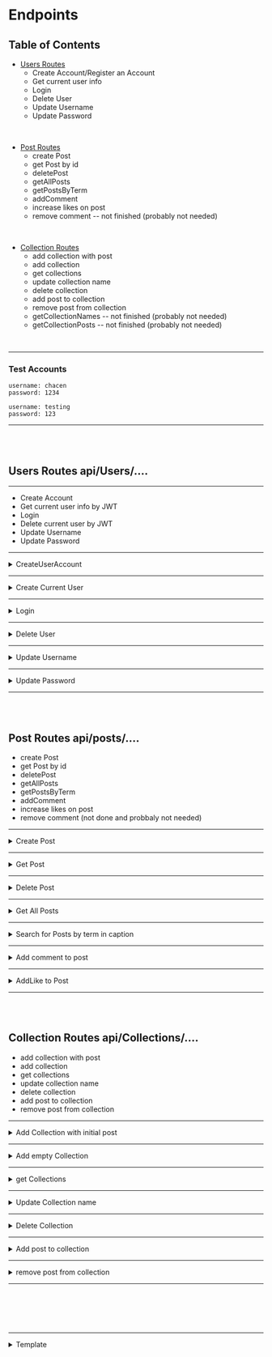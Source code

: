 # Endpoints

## Table of Contents

* [Users Routes](#user-routes)
	- Create Account/Register an Account
	- Get current user info 
	- Login
	- Delete User
	- Update Username
	- Update Password

<br>

* [Post Routes](#post-routes)
	- create Post
	- get Post by id
	- deletePost
	- getAllPosts
	- getPostsByTerm
	- addComment
	- increase likes on post 
	- remove comment -- not finished (probably not needed)

<br>

* [Collection Routes](#collection-routes)
	- add collection with post
	- add collection
	- get collections
	- update collection name
	- delete collection
	- add post to collection
	- remove post from collection
	- getCollectionNames -- not finished (probably not needed)
	- getCollectionPosts -- not finished (probably not needed)

<br>

---------------------------------------------------------------------
###	Test Accounts
	username: chacen
	password: 1234

	username: testing
	password: 123

---------------------------------------------------------------------

<br><br>

## Users Routes api/Users/.... 

---------------------------------------------------------------------

- Create Account
- Get current user info by JWT
- Login
- Delete current user by JWT
- Update Username
- Update Password

---------------------------------------------------------------------

<details><summary>CreateUserAccount</summary>

#### Create Account/Register an Account - Public
	POST http://localhost:8000/api/users
	-Fields: username, password 
	-Authorization: none
	-Returns: Status 200 OK  // account created, info returned
			{
			"_id": "622c08211c919e1ccb135709",
			"username": "chacen",
			"userPosts": [],
			"savedPosts": [],
			"token": "eyJhbGciOiJIUzI1NiIsInR5cCI6IkpXVCJ9.eyJpZCI6IjYyMmMwODIxMWM5MTllMWNjYjEzNTcwOSIsImlhdCI6MTY0NzA1MjgzMywiZXhwIjoxNjQ5NjQ0ODMzfQ.o5-NS5YS7moH0jzV9Wg3Vce2kBMB25fgCbruGgfZ9rc"
			}
		Status 400 Bad Request
	  		{"message": "User Already Exists","stack": "....."}			
	  	or	{"message": "Please Add All Fields", "stack": "....."}			
	  	or	{"message": "Could Not Create User - Invalid Entry", "stack": "....."}

</details>

---------------------------------------------------------------------

<details><summary>Create Current User</summary>

#### Get current user info - Private  
	GET http://localhost:8000/api/users/me
	- Fields: none
	- Authorization: JWT
	- Returns: Status 200 OK  // return current user info
			{
			"_id": "622c08211c919e1ccb135709",
			"username": "chacen",
			"userPosts": [],
			"savedPosts": []
			}
		Status 400 Bad Request	
			{"message": "Access Not Authorized - Token Invlaid", "stack": "....."}	
		or  {"message": "Access Not Authorized - No Token", "stack": "....."}	

</details>

---------------------------------------------------------------------

<details><summary>Login</summary>

#### Login - Public
	POST http://localhost:8000/api/users/login
	- Fields: username, password 
	- Authorization: none
	- Returns: Status 200 OK  // login info returned
			{
			"_id": "622c087c1c919e1ccb135711",
			"username": "daven",
			"userPosts": [],
			"savedPosts": [],
			"token": "eyJhbGciOiJIUzI1NiIsInR5cCI6IkpXVCJ9.eyJpZCI6IjYyMmMwODdjMWM5MTllMWNjYjEzNTcxMSIsImlhdCI6MTY0NzA1NTYzOSwiZXhwIjoxNjQ5NjQ3NjM5fQ.Sdg1j2lxoQVUuwCfG9_QkwIJT_AyXgee83O36ZJArX4"
			}
		Status 400 Bad Request
			{"message": "Invalid Credentials","stack": "....."}	
			
</details>

---------------------------------------------------------------------



<details><summary>Delete User</summary>

#### Delete User - Private
	DELETE http://localhost:8000/api/users/:id
	- Fields: none
	- Authorization: JWT 
	- Returns: Status 200 OK  // user deleted
			{
    		"message": "User Deleted",
    		"deletedUser": {
				"_id": "622c29fa2331db3d76b7e8ba",
				"username": "daven",
				"password": "$2a$10$gynU4G7fUM8dNidRv7nTM.sxXZwojSI5Oo3PxnuqUYhJl62.PlZIm",
				"userPosts": [],
				"savedPosts": [],
				"createdAt": "2022-03-12T05:04:58.406Z",
				"updatedAt": "2022-03-12T05:04:58.406Z",
				"__v": 0
    			}
			}
		Status 400 Bad Request	
		    {"message": "Access Not Authorized - Token Invlaid","stack": "....."}	
		or  {"message": "Access Not Authorized - No Token","stack": "....."}
		or 	{"message": "Cannot read properties of null (reading 'id')","stack": "...." } // should never get this one unless you use a real token with a already deleted account

</details>

---------------------------------------------------------------------

<details><summary>Update Username</summary>

#### Update Username - Private
	PUT http://localhost:8000/api/users/username
	- Fields: username
	- Authorization: JWT
	- Returns: Status 200 OK    // updated user - new username
			{
    		"message": "Updated Username",
    		"updatedUser": {
				"_id": "622c2bb0fcccfb05b0efd55d",
				"username": "daven2",    
				"password": "$2a$10$sKp3IbYR5XtlFzYyqSuS..hg3WZOlsNsoBaNLMuHtrHSvBYGwvIMi",
				"userPosts": [],
				"savedPosts": [],
				"createdAt": "2022-03-12T05:12:16.738Z",
				"updatedAt": "2022-03-12T05:26:49.550Z",
				"__v": 0
    			}
			}
		Status 400 Bad Request	
			{"message": "Please Add New Username","stack": "...."}
		or  {"message": "Access Not Authorized - Token Invlaid","stack": "....."}	
		or  {"message": "Access Not Authorized - No Token","stack": "....."}

</details>

---------------------------------------------------------------------

<details><summary>Update Password</summary>

#### Update Password - Private
	PUT http://localhost:8000/api/users/password
	- Fields: password
	- Authorization: JWT
	- Returns: Status 200 OK    //updated user - new password
			{
    		"message": "Updated Password",
    		"updatedUser": {
				"_id": "622c2bb0fcccfb05b0efd55d",
				"username": "daven",
				"password": "$2a$10$Undl5WS4TBhu/bAPZjQwqOf93dZlNKyQKekEXG8P6DzV4DKf/AnKG",
				"userPosts": [],
				"savedPosts": [],
				"createdAt": "2022-03-12T05:12:16.738Z",
				"updatedAt": "2022-03-12T05:26:49.550Z",
				"__v": 0
    			}
			}
		Status 400 Bad Request	
			{"message": "Please Add New Password","stack": "...."}
		or  {"message": "Access Not Authorized - Token Invlaid","stack": "....."}	
		or  {"message": "Access Not Authorized - No Token","stack": "....."}


<br/><br/>
<br/><br/>

</details>


----------------------------------------------------------------
<br><br>

## Post Routes api/posts/....

- create Post
- get Post by id
- deletePost
- getAllPosts
- getPostsByTerm
- addComment
- increase likes on post 
- remove comment (not done and probbaly not needed)


----------------------------------------------------------------

<details><summary>Create Post</summary>


#### createPost - Private  (also update post id in userPost array of the user)
	POST http://localhost:8000/api/posts
	- Fields: imgPath, caption, theme. medium  //can add more later  
	- Authorization: JWT
	- Returns:{    Status 200 OK   // creates post and updates userPost array
			"user": "622c08211c919e1ccb135709",
			"imgPath": "22.png",
			"caption": "this is a caption",
			"comments": [],
			"ratings": [],
			"numLikes": 0,
			"theme": "space",
			"medium": "photo",
			"tags": [],
			"_id": "6237f51d7c8743e31157bf1a",
			"createdAt": "2022-03-21T03:46:37.034Z",
			"updatedAt": "2022-03-21T03:46:37.034Z",
			"__v": 0
			}
		
</details>

----------------------------------------------------------------

<details><summary>Get Post</summary>	

#### getPost - public
	GET http://localhost:8000/api/posts/:id
	- Fields:  id
	- Authorization: 
	- Returns:{ Status 200 OK   // jsut gets a post
			"_id": "6237fee84f63fab94eb8e146",
			"user": "622c08211c919e1ccb135709",
			"imgPath": "22.png22",
			"caption": "this is a caption22",
			"comments": [],
			"ratings": [],
			"numLikes": 0,
			"theme": "space22",
			"medium": "photo22",
			"tags": [],
			"createdAt": "2022-03-21T04:28:24.472Z",
			"updatedAt": "2022-03-21T04:28:24.472Z",
			"__v": 0
			}
		Status 400 Bad Request
			{"message": "Please enter a Post id","stack": "... }
		or	{"message": "Please enter valid Post id","stack": "... }
		or	{"message": "post not found","stack": "... }

</details>

----------------------------------------------------------------

<details><summary>Delete Post</summary>

#### deletePost - Private
	DELETE http://localhost:8000/api/posts/:id
	- Fields:  id
	- Authorization: jwt
	- Returns:{
				"message": "post deleted",
				"post": {
					"_id": "623801aea2fb01496181dae3",
					"user": "622c08211c919e1ccb135709",
					"imgPath": "22.png22",
					"caption": "this is a caption22",
					"comments": [],
					"ratings": [],
					"numLikes": 0,
					"theme": "space22",
					"medium": "photo22",
					"tags": [],
					"createdAt": "2022-03-21T04:40:14.825Z",
					"updatedAt": "2022-03-21T04:40:14.825Z",
					"__v": 0
				},
				"user": {
					"_id": "622c08211c919e1ccb135709",
					"username": "chacen",
					"password": "$2a$10$QtqlLftGfxoMbREZXp3UH.26IgazwxouXmQmRGhJWVX6EtiCFoE..",
					"userPosts": [
						"6237fba241e253a12b1a4085",
						"623801aea2fb01496181dae3"
					],
					"savedPosts": [],
					"createdAt": "2022-03-12T02:40:33.416Z",
					"updatedAt": "2022-03-21T04:40:14.870Z",
					"__v": 0
				}
			}
		Status 400 Bad Request
			{"message": "post not found","stack": "... }

		Status 401 notAuthorized 
			{"message": "User not found","stack": "... }
		or	{"message": "User not authorized","stack": "... }
		
</details>

----------------------------------------------------------------

<details><summary>Get All Posts</summary>

#### getAllPosts - Public
	GET http://localhost:8000/api/posts
	- Fields:  none
	- Authorization: none
	- Returns:[  // array of posts returns empty array [] if there are no posts
				{
					"_id": "623803231d1f4a44c1429e47",
					"user": "622c08211c919e1ccb135709",
					"imgPath": "22.png22",
					"caption": "this is a caption22",
					"comments": [],
					"ratings": [],
					"numLikes": 0,
					"theme": "space22",
					"medium": "photo22",
					"tags": [],
					"createdAt": "2022-03-21T04:46:27.419Z",
					"updatedAt": "2022-03-21T04:46:27.419Z",
					"__v": 0
				},
				{
					"_id": "623803401d1f4a44c1429e4d",
					"user": "622c08211c919e1ccb135709",
					"imgPath": "22.png",
					"caption": "this is a caption",
					"comments": [],
					"ratings": [],
					"numLikes": 0,
					"theme": "space",
					"medium": "photo",
					"tags": [],
					"createdAt": "2022-03-21T04:46:56.328Z",
					"updatedAt": "2022-03-21T04:46:56.328Z",
					"__v": 0
				}
			]


</details>

----------------------------------------------------------------

<details><summary>Search for Posts by term in caption</summary>

#### getPostsByTerm - public
	returns all posts where caption contains the key word term
	GET http://localhost:8000/api/posts/search/:term
	- Fields: term
	- Authorization: none 
	- Returns:[  // array of returned posts
				{
					"_id": "623803231d1f4a44c1429e47",
					"user": "622c08211c919e1ccb135709",
					"imgPath": "22.png22",
					"caption": "this is a caption22",
					"comments": [],
					"ratings": [],
					"numLikes": 0,
					"theme": "space22",
					"medium": "photo22",
					"tags": [],
					"createdAt": "2022-03-21T04:46:27.419Z",
					"updatedAt": "2022-03-21T04:46:27.419Z",
					"__v": 0
				},
				{
					"_id": "623803401d1f4a44c1429e4d",
					"user": "622c08211c919e1ccb135709",
					"imgPath": "22.png",
					"caption": "this is a caption",
					"comments": [],
					"ratings": [],
					"numLikes": 0,
					"theme": "space",
					"medium": "photo",
					"tags": [],
					"createdAt": "2022-03-21T04:46:56.328Z",
					"updatedAt": "2022-03-21T04:46:56.328Z",
					"__v": 0
				}
			]
		Status 400 Bad Request
			{"message": "no search Term","stack": "... }

</details>

----------------------------------------------------------------

<details><summary>Add comment to post</summary>

#### addComment -private
	POST http://localhost:8000/api/posts/comment/:id
	- Fields:  id, comment
	- Authorization: JWT
	- Returns:{  200 status ok  // doens't retrun latest object but updates database
								// if you do 3rd comment it will return the folowing
				"_id": "62380b392ccc8b476ca10a12",
				"user": "622c08211c919e1ccb135709",
				"imgPath": "22.png",
				"caption": "this",
				"comments": [
					"1st comment",
					"2nd comment"
				],
				"ratings": [],
				"numLikes": 0,
				"theme": "space",
				"medium": "photo",
				"tags": [],
				"createdAt": "2022-03-21T05:20:57.702Z",
				"updatedAt": "2022-03-21T05:45:32.895Z",
				"__v": 0
			}
		Status 400 Bad Request
			{"message": "Need Post information","stack": "... }
		or	{"message": "Post not found","stack": "... }

</details>

----------------------------------------------------------------


<details><summary>AddLike to Post</summary>

#### Add like to post - public  - not attached to any specific user - simple
	METHOD http://localhost:8000/api/posts
	- Fields:  id
	- Authorization: none
	- Returns:{  200 status ok  
				"message": "added like to post",
				"post": {
					"acknowledged": true,
					"modifiedCount": 1,
					"upsertedId": null,
					"upsertedCount": 0,
					"matchedCount": 1
				}
			}
		Status 400 Bad Request
			{"message": "Need post ID","stack": "... }

</details>

----------------------------------------------------------------
<br><br>


## Collection Routes api/Collections/.... 
- add collection with post
- add collection
- get collections
- update collection name
- delete collection
- add post to collection
- remove post from collection



----------------------------------------------------------------

<details><summary>Add Collection with initial post</summary>

#### Add Collection and Post - private
	POST http://localhost:8000/api/collections/:id
	- Fields:  name
	- Authorization: JWT
	- Returns:{   200 status ok    // adds post id
				"message": "collection added",
				"postid": "623803231d1f4a44c1429e47",
				"user": {
					"_id": "622c08211c919e1ccb135709",
					"username": "chacen",
					"password": "$2a$10$QtqlLftGfxoMbREZXp3UH.26IgazwxouXmQmRGhJWVX6EtiCFoE..",
					"userPosts": [
						"623803231d1f4a44c1429e47",
						"623803401d1f4a44c1429e4d",
						"62380b242ccc8b476ca10a0c",
						"62380b392ccc8b476ca10a12"
					],
					"savedPosts": [
						{
							"collectionName": "collection1",
							"PostList": [
								"623803231d1f4a44c1429e47"
							],
							"_id": "6238fcdf95e9a340f292e8d2"
						}
					],
					"createdAt": "2022-03-12T02:40:33.416Z",
					"updatedAt": "2022-03-21T22:31:59.781Z",
					"__v": 0
				}
			}
		Status 400 Bad Request
			{"message": "Need to add name or id","stack": "... }
		or	{"message": "Please enter valid Post id","stack": "... }			

</details>

----------------------------------------------------------------

<details><summary>Add empty Collection </summary>

#### Add Collection -private
	POST http://localhost:8000/api/collections/
	- Fields:  name, id
	- Authorization: JWT
	- Returns:{   200 status ok    
				"message": "collection added",
				"user": {
					"_id": "622c08211c919e1ccb135709",
					"username": "chacen",
					"password": "$2a$10$QtqlLftGfxoMbREZXp3UH.26IgazwxouXmQmRGhJWVX6EtiCFoE..",
					"userPosts": [
						"623803231d1f4a44c1429e47",
						"623803401d1f4a44c1429e4d",
						"62380b242ccc8b476ca10a0c",
						"62380b392ccc8b476ca10a12"
					],
					"savedPosts": [
						{
							"collectionName": "collection1",
							"PostList": [],
							"_id": "6238fcdf95e9a340f292e8d2"
						}
					],
					"createdAt": "2022-03-12T02:40:33.416Z",
					"updatedAt": "2022-03-21T22:31:59.781Z",
					"__v": 0
				}
			}
		Status 400 Bad Request
			{"message": "Need to add name or id","stack": "... }


</details>

----------------------------------------------------------------

<details><summary>get Collections</summary>

#### get collections - private]
	GET http://localhost:8000/api/collections
	- Fields: none
	- Authorization: JWT
	- Returns:[  200 status ok   -- returns all collections
				{
					"collectionName": "collection1",
					"PostList": [
						"623803231d1f4a44c1429e47"
					],
					"_id": "623908abe4e912d6dc0e4a87"
				},
				{
					"collectionName": "collection1",
					"PostList": [],
					"_id": "623908aee4e912d6dc0e4a8c"
				},
				{
					"collectionName": "collection3",
					"PostList": [],
					"_id": "623908f8e469eaf2c5889473"
				}
			]
		or null

</details>

----------------------------------------------------------------

<details><summary>Update Collection name</summary>

#### update Collection name using the collection id - private
	PUT http://localhost:8000/api/collections/:id
	- Fields:  id, name
	- Authorization: JWT
	- Returns:{  200 status ok  // cahnges name in database of specific collection
				"message": "update name updated",
				"user": {
					"_id": "622c08211c919e1ccb135709",
					"username": "chacen",
					"password": "$2a$10$QtqlLftGfxoMbREZXp3UH.26IgazwxouXmQmRGhJWVX6EtiCFoE..",
					"userPosts": [
						"623803231d1f4a44c1429e47",
						"623803401d1f4a44c1429e4d",
						"62380b242ccc8b476ca10a0c",
						"62380b392ccc8b476ca10a12"
					],
					"savedPosts": [
						{
							"collectionName": "collection1",
							"PostList": [
								"623803231d1f4a44c1429e47"
							],
							"_id": "623908abe4e912d6dc0e4a87"
						},
						{
							"collectionName": "new collection name",
							"PostList": [],
							"_id": "623908aee4e912d6dc0e4a8c"
						},
					],
					"createdAt": "2022-03-12T02:40:33.416Z",
					"updatedAt": "2022-03-22T03:56:35.212Z",
					"__v": 0
				}
			}
		Status 400 Bad Request
			{"message": "Need new collection name","stack": "... }
		or	{"message": "Please enter valid collection id","stack": "... }
			

</details>

------------------------------------


<details><summary>Delete Collection</summary>

#### Delete Collection -private
	DELETE http://localhost:8000/api/collections/:id
	- Fields:  id
	- Authorization: JWT
	- Returns:{  200 status ok
					"message": "Collection Deleted",
					"user": {
					"_id": "622c08211c919e1ccb135709",
					"username": "chacen",
					"password": "$2a$10$QtqlLftGfxoMbREZXp3UH.26IgazwxouXmQmRGhJWVX6EtiCFoE..",
					"userPosts": [
						"623803231d1f4a44c1429e47",
						"623803401d1f4a44c1429e4d",
						"62380b242ccc8b476ca10a0c",
						"62380b392ccc8b476ca10a12"
					],
					"savedPosts": [
						{
							"collectionName": "collection1",
							"PostList": [
								"623803231d1f4a44c1429e47"
							],
							"_id": "623908abe4e912d6dc0e4a87"
						},
						{
							"collectionName": "collection1",
							"PostList": [],
							"_id": "623908aee4e912d6dc0e4a8c"
						},
						{
							"collectionName": "collection3",
							"PostList": [],
							"_id": "62394073240bff28e6642f91"
						}
					],
					"createdAt": "2022-03-12T02:40:33.416Z",
					"updatedAt": "2022-03-22T04:27:30.974Z",
					"__v": 0
				}
			}
			Status 400 Bad Request
			{"message": "Need new collection id","stack": "... }
		or	{"message": "Please enter valid collection id","stack": "... }

</details>


----------------------------------------------------------------

<details><summary>Add post to collection</summary>

#### add Post To Collection  - private
		-- using post id and collection id
	POST http://localhost:8000/api/collections/:cid/:pid
	- Fields:  pid, cid 
	- Authorization: JWT
	- Returns:{  200 status ok // adds post pid to collection cid 
					"message": "post added to collection",
					"user": {
					"_id": "622c08211c919e1ccb135709",
					"username": "chacen",
					"password": "$2a$10$QtqlLftGfxoMbREZXp3UH.26IgazwxouXmQmRGhJWVX6EtiCFoE..",
					"userPosts": [
						"623803231d1f4a44c1429e47",
						"623803401d1f4a44c1429e4d",
						"62380b242ccc8b476ca10a0c",
						"62380b392ccc8b476ca10a12"
					],
					"savedPosts": [
						{
							"collectionName": "collection1",
							"PostList": [
								"62380b392ccc8b476ca10a12",
								"62380b392ccc8b476ca10a12"
							],
							"_id": "623908abe4e912d6dc0e4a87"
						},
					],
					"createdAt": "2022-03-12T02:40:33.416Z",
					"updatedAt": "2022-03-22T05:03:41.007Z",
					"__v": 0
				}
			}
		Status 400 Bad Request
			{"message": "Need to add an id","stack": "... }
		or	{"message": "Please enter valid id","stack": "... }

</details>

----------------------------------------------------------------


<details><summary>remove post from collection</summary>

#### remove Post From Collection - private
			-- using post id and collection id
	DELETE http://localhost:8000/api/Collections/:cid/:pid
	- Fields:  pid, cid 
	- Authorization: JWT
	- Returns:{  200 status ok // removes post pid to collection cid 
					"message": "post added to collection",
					"user": {
					"_id": "622c08211c919e1ccb135709",
					"username": "chacen",
					"password": "$2a$10$QtqlLftGfxoMbREZXp3UH.26IgazwxouXmQmRGhJWVX6EtiCFoE..",
					"userPosts": [
						"623803231d1f4a44c1429e47",
						"623803401d1f4a44c1429e4d",
						"62380b242ccc8b476ca10a0c",
						"62380b392ccc8b476ca10a12"
					],
					"savedPosts": [
						{
							"collectionName": "collection1",
							"PostList": [
								"62380b392ccc8b476ca10a12",
								"62380b392ccc8b476ca10a12"
							],
							"_id": "623908abe4e912d6dc0e4a87"
						},
					],
					"createdAt": "2022-03-12T02:40:33.416Z",
					"updatedAt": "2022-03-22T05:03:41.007Z",
					"__v": 0
				}
			}
		Status 400 Bad Request
			{"message": "Need to add an id","stack": "... }
		or	{"message": "Please enter valid id","stack": "... }


</details>

----------------------------------------------------------------

<br><br>
<br><br>

---
<details><summary>Template</summary>

#### name
	METHOD http://localhost:8000/api/Collections/
	- Fields:  id
	- Authorization: JWT
	- Returns:{  200 status ok  // all posts of a collection(id)

			}
</details>
